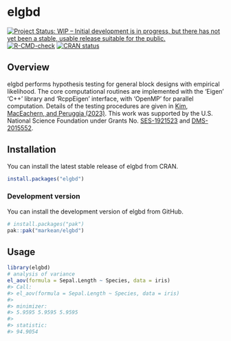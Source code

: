 
<!-- README.md is generated from README.Rmd. Please edit that file -->

# elgbd

<!-- badges: start -->

[![Project Status: WIP – Initial development is in progress, but there
has not yet been a stable, usable release suitable for the
public.](https://www.repostatus.org/badges/latest/wip.svg)](https://www.repostatus.org/#wip)
[![R-CMD-check](https://github.com/markean/elgbd/actions/workflows/check-standard.yaml/badge.svg)](https://github.com/markean/elgbd/actions/workflows/check-standard.yaml)
[![CRAN
status](https://www.r-pkg.org/badges/version/elgbd)](https://CRAN.R-project.org/package=elgbd)
<!-- badges: end -->

## Overview

elgbd performs hypothesis testing for general block designs with
empirical likelihood. The core computational routines are implemented
with the ‘Eigen’ ‘C++’ library and ‘RcppEigen’ interface, with ‘OpenMP’
for parallel computation. Details of the testing procedures are given in
[Kim, MacEachern, and Peruggia
(2023)](https://doi.org/10.1080/10485252.2023.2206919). This work was
supported by the U.S. National Science Foundation under Grants
No. [SES-1921523](https://www.nsf.gov/awardsearch/showAward?AWD_ID=1921523)
and
[DMS-2015552](https://www.nsf.gov/awardsearch/showAward?AWD_ID=2015552).

## Installation

You can install the latest stable release of elgbd from CRAN.

``` r
install.packages("elgbd")
```

### Development version

You can install the development version of elgbd from GitHub.

``` r
# install.packages("pak")
pak::pak("markean/elgbd")
```

## Usage

``` r
library(elgbd)
# analysis of variance
el_aov(formula = Sepal.Length ~ Species, data = iris)
#> Call:
#> el_aov(formula = Sepal.Length ~ Species, data = iris)
#> 
#> minimizer:
#> 5.9595 5.9595 5.9595
#> 
#> statistic:
#> 94.9054
```

